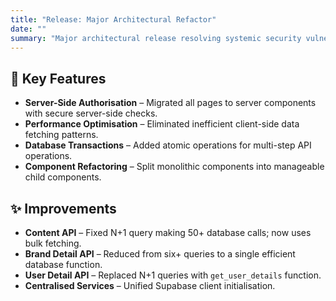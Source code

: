```yaml
---
title: "Release: Major Architectural Refactor"
date: ""
summary: "Major architectural release resolving systemic security vulnerabilities, performance bottlenecks and stability issues."
---
```


## 🎯 Key Features

- **Server-Side Authorisation** – Migrated all pages to server components with secure server-side checks.
- **Performance Optimisation** – Eliminated inefficient client-side data fetching patterns.
- **Database Transactions** – Added atomic operations for multi-step API operations.
- **Component Refactoring** – Split monolithic components into manageable child components.

## ✨ Improvements

- **Content API** – Fixed N+1 query making 50+ database calls; now uses bulk fetching.
- **Brand Detail API** – Reduced from six+ queries to a single efficient database function.
- **User Detail API** – Replaced N+1 queries with `get_user_details` function.
- **Centralised Services** – Unified Supabase client initialisation.
